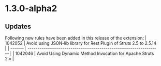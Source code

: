 # 1.3.0-alpha2

## Updates

Following new rules have been added in this release of the extension:
| 1042052 | Avoid using JSON-lib library for Rest Plugin of Struts 2.5 to 2.5.14 |
| ------- | -------------------------------------------------------------------- |
| 1042046 | Avoid Using Dynamic Method Invocation for Apache Struts 2.x |

